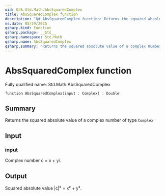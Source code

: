 ```yaml
---
uid: Qdk.Std.Math.AbsSquaredComplex
title: AbsSquaredComplex function
description: "Q# AbsSquaredComplex function: Returns the squared absolute value of a complex number of type `Complex`."
ms.date: 05/29/2025
qsharp.kind: function
qsharp.package: __Std__
qsharp.namespace: Std.Math
qsharp.name: AbsSquaredComplex
qsharp.summary: "Returns the squared absolute value of a complex number of type `Complex`."
---
```


# AbsSquaredComplex function

Fully qualified name: Std.Math.AbsSquaredComplex

```qsharp
function AbsSquaredComplex(input : Complex) : Double
```

## Summary
Returns the squared absolute value of a complex number of type
`Complex`.

## Input
### input
Complex number c = x + y𝑖.

## Output
Squared absolute value |c|² = x² + y².
